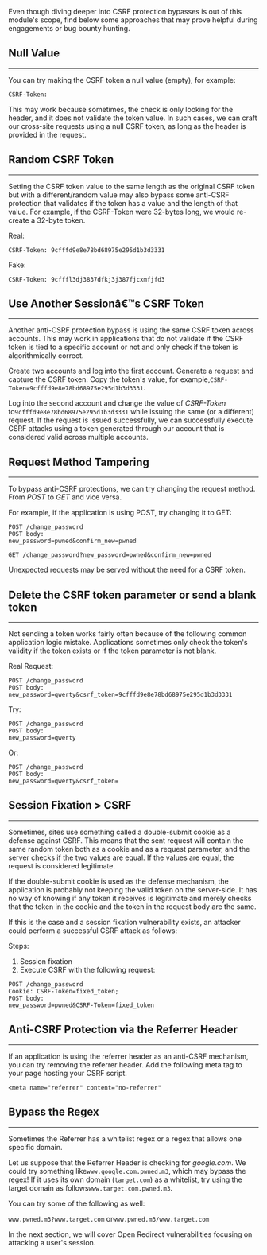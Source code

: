 ﻿Even though diving deeper into CSRF protection bypasses is out of this module's scope, find below some approaches that may prove helpful during engagements or bug bounty hunting.

## Null Value

---

You can try making the CSRF token a null value (empty), for example:

`CSRF-Token:`

This may work because sometimes, the check is only looking for the header, and it does not validate the token value. In such cases, we can craft our cross-site requests using a null CSRF token, as long as the header is provided in the request.

## Random CSRF Token

---

Setting the CSRF token value to the same length as the original CSRF token but with a different/random value may also bypass some anti-CSRF protection that validates if the token has a value and the length of that value. For example, if the CSRF-Token were 32-bytes long, we would re-create a 32-byte token.

Real:

`CSRF-Token: 9cfffd9e8e78bd68975e295d1b3d3331`

Fake:

`CSRF-Token: 9cfffl3dj3837dfkj3j387fjcxmfjfd3`

## Use Another Sessionâ€™s CSRF Token

---

Another anti-CSRF protection bypass is using the same CSRF token across accounts. This may work in applications that do not validate if the CSRF token is tied to a specific account or not and only check if the token is algorithmically correct.

Create two accounts and log into the first account. Generate a request and capture the CSRF token. Copy the token's value, for example,`CSRF-Token=9cfffd9e8e78bd68975e295d1b3d3331`.

Log into the second account and change the value of _CSRF-Token_ to`9cfffd9e8e78bd68975e295d1b3d3331` while issuing the same (or a different) request. If the request is issued successfully, we can successfully execute CSRF attacks using a token generated through our account that is considered valid across multiple accounts.

## Request Method Tampering

---

To bypass anti-CSRF protections, we can try changing the request method. From _POST_ to _GET_ and vice versa.

For example, if the application is using POST, try changing it to GET:

```http
POST /change_password
POST body:
new_password=pwned&confirm_new=pwned
```

```http
GET /change_password?new_password=pwned&confirm_new=pwned
```

Unexpected requests may be served without the need for a CSRF token.

## Delete the CSRF token parameter or send a blank token

---

Not sending a token works fairly often because of the following common application logic mistake. Applications sometimes only check the token's validity if the token exists or if the token parameter is not blank.

Real Request:

```http
POST /change_password
POST body:
new_password=qwerty&csrf_token=9cfffd9e8e78bd68975e295d1b3d3331
```

Try:

```http
POST /change_password
POST body:
new_password=qwerty
```

Or:


```http
POST /change_password
POST body:
new_password=qwerty&csrf_token=
```

## Session Fixation > CSRF

---

Sometimes, sites use something called a double-submit cookie as a defense against CSRF. This means that the sent request will contain the same random token both as a cookie and as a request parameter, and the server checks if the two values are equal. If the values are equal, the request is considered legitimate.

If the double-submit cookie is used as the defense mechanism, the application is probably not keeping the valid token on the server-side. It has no way of knowing if any token it receives is legitimate and merely checks that the token in the cookie and the token in the request body are the same.

If this is the case and a session fixation vulnerability exists, an attacker could perform a successful CSRF attack as follows:

Steps:

1. Session fixation
2. Execute CSRF with the following request:


```http
POST /change_password
Cookie: CSRF-Token=fixed_token;
POST body:
new_password=pwned&CSRF-Token=fixed_token
```

## Anti-CSRF Protection via the Referrer Header

---

If an application is using the referrer header as an anti-CSRF mechanism, you can try removing the referrer header. Add the following meta tag to your page hosting your CSRF script.

`<meta name="referrer" content="no-referrer"`

## Bypass the Regex

---

Sometimes the Referrer has a whitelist regex or a regex that allows one specific domain.

Let us suppose that the Referrer Header is checking for _google.com_. We could try something like`www.google.com.pwned.m3`, which may bypass the regex! If it uses its own domain (`target.com`) as a whitelist, try using the target domain as follows`www.target.com.pwned.m3`.

You can try some of the following as well:

`www.pwned.m3?www.target.com` or`www.pwned.m3/www.target.com`

In the next section, we will cover Open Redirect vulnerabilities focusing on attacking a user's session.

